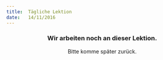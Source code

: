 ```yaml
---
title:  Tägliche Lektion
date:   14/11/2016
---
```


### <center>Wir arbeiten noch an dieser Lektion.</center>
<center>Bitte komme später zurück.</center>